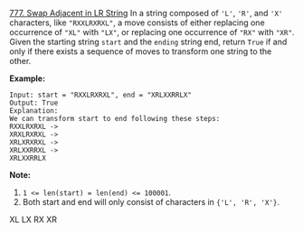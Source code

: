 [777. Swap Adjacent in LR String](https://leetcode.com/problems/swap-adjacent-in-lr-string/
)
In a string composed of `'L'`, `'R'`, and `'X'` characters, like `"RXXLRXRXL"`,
a move consists of either replacing one occurrence of `"XL"` with `"LX"`,
or replacing one occurrence of `"RX"` with `"XR"`. Given the starting string `start` and the `ending` string end,
return `True` if and only if there exists a sequence of moves to transform one string to the other.

**Example:**

```
Input: start = "RXXLRXRXL", end = "XRLXXRRLX"
Output: True
Explanation:
We can transform start to end following these steps:
RXXLRXRXL ->
XRXLRXRXL ->
XRLXRXRXL ->
XRLXXRRXL ->
XRLXXRRLX
```

**Note:**

1. `1 <= len(start) = len(end) <= 100001`.
2. Both start and end will only consist of characters in `{'L', 'R', 'X'}`.

XL LX
RX XR



